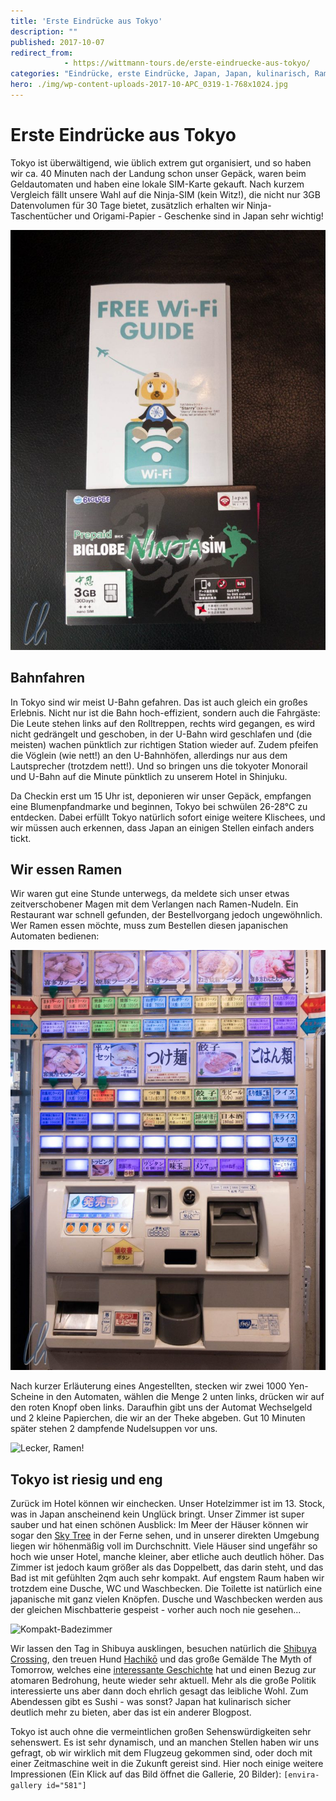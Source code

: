 ```yaml
---
title: 'Erste Eindrücke aus Tokyo'
description: ""
published: 2017-10-07
redirect_from: 
            - https://wittmann-tours.de/erste-eindruecke-aus-tokyo/
categories: "Eindrücke, erste Eindrücke, Japan, Japan, kulinarisch, Ramen, Tokyo"
hero: ./img/wp-content-uploads-2017-10-APC_0319-1-768x1024.jpg
---
```

# Erste Eindrücke aus Tokyo

Tokyo ist überwältigend, wie üblich extrem gut organisiert, und so haben wir ca. 40 Minuten nach der Landung schon unser Gepäck, waren beim Geldautomaten und haben eine lokale SIM-Karte gekauft. Nach kurzem Vergleich fällt unsere Wahl auf die Ninja-SIM (kein Witz!), die nicht nur 3GB Datenvolumen für 30 Tage bietet, zusätzlich erhalten wir Ninja-Taschentücher und Origami-Papier - Geschenke sind in Japan sehr wichtig!

![Internet mit Ninja SIM](./img/wp-content-uploads-2017-10-APC_0319-1-768x1024.jpg)

## <!--more-->Bahnfahren

In Tokyo sind wir meist U-Bahn gefahren. Das ist auch gleich ein großes Erlebnis. Nicht nur ist die Bahn hoch-effizient, sondern auch die Fahrgäste: Die Leute stehen links auf den Rolltreppen, rechts wird gegangen, es wird nicht gedrängelt und geschoben, in der U-Bahn wird geschlafen und (die meisten) wachen pünktlich zur richtigen Station wieder auf. Zudem pfeifen die Vöglein (wie nett!) an den U-Bahnhöfen, allerdings nur aus dem Lautsprecher (trotzdem nett!). Und so bringen uns die tokyoter Monorail und U-Bahn auf die Minute pünktlich zu unserem Hotel in Shinjuku.

Da Checkin erst um 15 Uhr ist, deponieren wir unser Gepäck, empfangen eine Blumenpfandmarke und beginnen, Tokyo bei schwülen 26-28°C zu entdecken. Dabei erfüllt Tokyo natürlich sofort einige weitere Klischees, und wir müssen auch erkennen, dass Japan an einigen Stellen einfach anders tickt.

## Wir essen Ramen

Wir waren gut eine Stunde unterwegs, da meldete sich unser etwas zeitverschobener Magen mit dem Verlangen nach Ramen-Nudeln. Ein Restaurant war schnell gefunden, der Bestellvorgang jedoch ungewöhnlich. Wer Ramen essen möchte, muss zum Bestellen diesen japanischen Automaten bedienen:

![Der Weg zur schmackhaften Ramen Nudelsuppe führt über diesen Automaten](./img/wp-content-uploads-2017-10-APC_0334-1-768x1024.jpg)

Nach kurzer Erläuterung eines Angestellten, stecken wir zwei 1000 Yen-Scheine in den Automaten, wählen die Menge 2 unten links, drücken wir auf den roten Knopf oben links. Daraufhin gibt uns der Automat Wechselgeld und 2 kleine Papierchen, die wir an der Theke abgeben. Gut 10 Minuten später stehen 2 dampfende Nudelsuppen vor uns.

![Lecker, Ramen!](http://wittmann-tours.de/wp-content/uploads/2017/10/APC_0336-1-1024x768.jpg)

## Tokyo ist riesig und eng

Zurück im Hotel können wir einchecken. Unser Hotelzimmer ist im 13. Stock, was in Japan anscheinend kein Unglück bringt. Unser Zimmer ist super sauber und hat einen schönen Ausblick: Im Meer der Häuser können wir sogar den [Sky Tree](https://de.wikipedia.org/wiki/Tokyo_Skytree) in der Ferne sehen, und in unserer direkten Umgebung liegen wir höhenmäßig voll im Durchschnitt. Viele Häuser sind ungefähr so hoch wie unser Hotel, manche kleiner, aber etliche auch deutlich höher. Das Zimmer ist jedoch kaum größer als das Doppelbett, das darin steht, und das Bad ist mit gefühlten 2qm auch sehr kompakt. Auf engstem Raum haben wir trotzdem eine Dusche, WC und Waschbecken. Die Toilette ist natürlich eine japanische mit ganz vielen Knöpfen. Dusche und Waschbecken werden aus der gleichen Mischbatterie gespeist - vorher auch noch nie gesehen...

![Kompakt-Badezimmer](http://wittmann-tours.de/wp-content/uploads/2017/10/IMG_0705-1-901x1024.jpg)

Wir lassen den Tag in Shibuya ausklingen, besuchen natürlich die [Shibuya Crossing](http://christian-wittmann.com/photographing-shibuya-crossing/), den treuen Hund [Hachikō](https://de.wikipedia.org/wiki/Hachik%C5%8D) und das große Gemälde The Myth of Tomorrow, welches eine [interessante Geschichte](https://www.timeout.com/tokyo/art/the-myth-of-tomorrow) hat und einen Bezug zur atomaren Bedrohung, heute wieder sehr aktuell. Mehr als die große Politik interessierte uns aber dann doch ehrlich gesagt das leibliche Wohl. Zum Abendessen gibt es Sushi - was sonst? Japan hat kulinarisch sicher deutlich mehr zu bieten, aber das ist ein anderer Blogpost.

Tokyo ist auch ohne die vermeintlichen großen Sehenswürdigkeiten sehr sehenswert. Es ist sehr dynamisch, und an manchen Stellen haben wir uns gefragt, ob wir wirklich mit dem Flugzeug gekommen sind, oder doch mit einer Zeitmaschine weit in die Zukunft gereist sind. Hier noch einige weitere Impressionen (Ein Klick auf das Bild öffnet die Gallerie, 20 Bilder): `[envira-gallery id="581"]`
